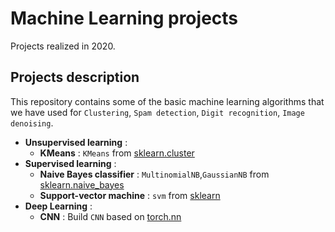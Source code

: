 # Machine Learning projects
Projects realized in 2020.


## Projects description
This repository contains some of the basic machine learning algorithms that we have used for ``Clustering``, ``Spam detection``, ``Digit recognition``, ``Image denoising``.

- **Unsupervised learning** : 
  - **KMeans** : ``KMeans`` from [sklearn.cluster](https://scikit-learn.org/stable/modules/clustering.html#k-means)
- **Supervised learning** :
  - **Naive Bayes classifier** :  ``MultinomialNB``,``GaussianNB`` from [sklearn.naive_bayes](https://scikit-learn.org/stable/modules/classes.html#module-sklearn.naive_bayes)
  - **Support-vector machine** : ``svm`` from [sklearn](https://scikit-learn.org/stable/modules/svm.html)
- **Deep Learning** :
  - **CNN** : Build ``CNN`` based on [torch.nn](https://pytorch.org/docs/stable/nn.html)
